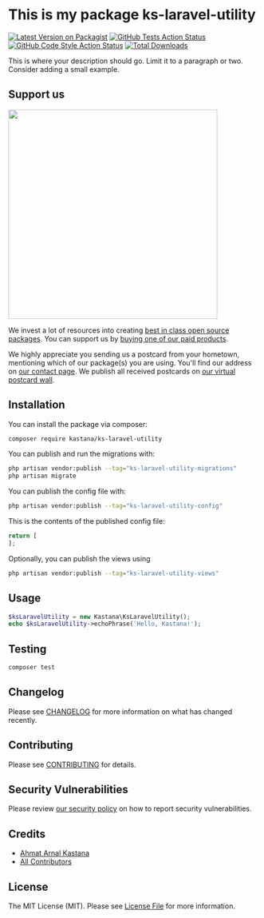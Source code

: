 # This is my package ks-laravel-utility

[![Latest Version on Packagist](https://img.shields.io/packagist/v/kastana/ks-laravel-utility.svg?style=flat-square)](https://packagist.org/packages/kastana/ks-laravel-utility)
[![GitHub Tests Action Status](https://img.shields.io/github/workflow/status/kastana/ks-laravel-utility/run-tests?label=tests)](https://github.com/kastana/ks-laravel-utility/actions?query=workflow%3Arun-tests+branch%3Amain)
[![GitHub Code Style Action Status](https://img.shields.io/github/workflow/status/kastana/ks-laravel-utility/Fix%20PHP%20code%20style%20issues?label=code%20style)](https://github.com/kastana/ks-laravel-utility/actions?query=workflow%3A"Fix+PHP+code+style+issues"+branch%3Amain)
[![Total Downloads](https://img.shields.io/packagist/dt/kastana/ks-laravel-utility.svg?style=flat-square)](https://packagist.org/packages/kastana/ks-laravel-utility)

This is where your description should go. Limit it to a paragraph or two. Consider adding a small example.

## Support us

[<img src="https://github-ads.s3.eu-central-1.amazonaws.com/ks-laravel-utility.jpg?t=1" width="419px" />](https://spatie.be/github-ad-click/ks-laravel-utility)

We invest a lot of resources into creating [best in class open source packages](https://spatie.be/open-source). You can support us by [buying one of our paid products](https://spatie.be/open-source/support-us).

We highly appreciate you sending us a postcard from your hometown, mentioning which of our package(s) you are using. You'll find our address on [our contact page](https://spatie.be/about-us). We publish all received postcards on [our virtual postcard wall](https://spatie.be/open-source/postcards).

## Installation

You can install the package via composer:

```bash
composer require kastana/ks-laravel-utility
```

You can publish and run the migrations with:

```bash
php artisan vendor:publish --tag="ks-laravel-utility-migrations"
php artisan migrate
```

You can publish the config file with:

```bash
php artisan vendor:publish --tag="ks-laravel-utility-config"
```

This is the contents of the published config file:

```php
return [
];
```

Optionally, you can publish the views using

```bash
php artisan vendor:publish --tag="ks-laravel-utility-views"
```

## Usage

```php
$ksLaravelUtility = new Kastana\KsLaravelUtility();
echo $ksLaravelUtility->echoPhrase('Hello, Kastana!');
```

## Testing

```bash
composer test
```

## Changelog

Please see [CHANGELOG](CHANGELOG.md) for more information on what has changed recently.

## Contributing

Please see [CONTRIBUTING](CONTRIBUTING.md) for details.

## Security Vulnerabilities

Please review [our security policy](../../security/policy) on how to report security vulnerabilities.

## Credits

- [Ahmat Arnal Kastana](https://github.com/arnal1)
- [All Contributors](../../contributors)

## License

The MIT License (MIT). Please see [License File](LICENSE.md) for more information.
